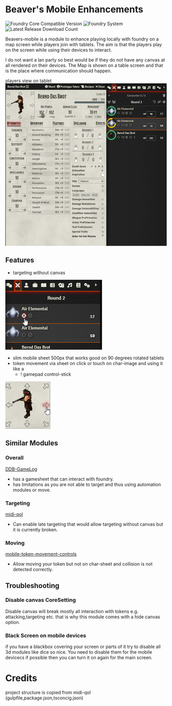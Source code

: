 # Beaver's Mobile Enhancements
![Foundry Core Compatible Version](https://img.shields.io/endpoint?url=https%3A%2F%2Ffoundryshields.com%2Fversion%3Fstyle%3Dflat%26url%3Dhttps%3A%2F%2Fraw.githubusercontent.com%2FAngryBeaver%2Fbeavers-mobile%2Fmain%2Fmodule.json)
![Foundry System](https://img.shields.io/endpoint?url=https%3A%2F%2Ffoundryshields.com%2Fsystem%3FnameType%3Draw%26showVersion%3D1%26style%3Dflat%26url%3Dhttps%3A%2F%2Fraw.githubusercontent.com%2FAngryBeaver%2Fbeavers-mobile%2Fmain%2Fmodule.json)
![Latest Release Download Count](https://img.shields.io/github/downloads/AngryBeaver/beavers-mobile/total?color=bright-green)

Beavers-mobile is a module to enhance playing locally with foundry on a map screen while players join with tablets.
The aim is that the players play on the screen while using their devices to interact.

I do not want a lan party so best would be if they do not have any canvas at all rendered on their devices.
The Map is shown on a table screen and that is the place where communication should happen.

players view on tablet
![img.png](pictures/main.png)


## Features
- targeting without canvas 

![img.png](pictures/img.png)
- slim mobile sheet 500px that works good on 90 degrees rotated tablets
- token movement via sheet on click or touch on char-image and using it like a 
  - ! gamepad control-stick

![img.png](img.png)
## Similar Modules
### Overall
[DDB-GameLog](https://github.com/IamWarHead/ddb-game-log)
- has a gamesheet that can interact with foundry.
- has limitations as you are not able to target and thus using automation modules or move. 
### Targeting
[midi-qol](https://gitlab.com/tposney/midi-qol)
- Can enable late targeting that would allow targeting without canvas but it is currently broken.
### Moving
[mobile-token-movement-controls](https://gitlab.com/MatthijsKok/mobile-token-movement/-/blob/main/scripts/mobile-token-movement-controls.js)
- Allow moving your token but not on char-sheet and collision is not detected correctly.


## Troubleshooting
### Disable canvas CoreSetting
Disable canvas will break mostly all interaction with tokens e.g. attacking,targeting etc. 
that is why this module comes with a hide canvas option.
### Black Screen on mobile devices
if you have a blackbox covering your screen or parts of it try to disable all 3d modules like dice so nice.
You need to disable them for the mobile devicecs if possible then you can turn it on again for the main screen.


# Credits
project structure is copied from midi-qol (gulpfile,package.json,tsconcig.json)